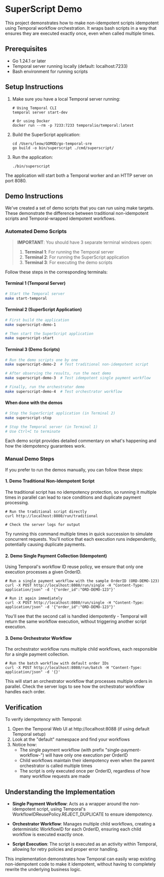 # SuperScript Demo

This project demonstrates how to make non-idempotent scripts idempotent using Temporal workflow orchestration. It wraps bash scripts in a way that ensures they are executed exactly once, even when called multiple times.

## Prerequisites

- Go 1.24.1 or later
- Temporal server running locally (default: localhost:7233)
- Bash environment for running scripts

## Setup Instructions

1. Make sure you have a local Temporal server running:
   ```
   # Using Temporal CLI
   temporal server start-dev
   
   # Or using Docker
   docker run --rm -p 7233:7233 temporalio/temporal:latest
   ```

2. Build the SuperScript application:
   ```
   cd /Users/leow/GOMOD/go-temporal-sre
   go build -o bin/superscript ./cmd/superscript/
   ```

3. Run the application:
   ```
   ./bin/superscript
   ```

The application will start both a Temporal worker and an HTTP server on port 8080.

## Demo Instructions

We've created a set of demo scripts that you can run using make targets. These demonstrate the difference between traditional non-idempotent scripts and Temporal-wrapped idempotent workflows.

### Automated Demo Scripts

> **IMPORTANT**: You should have 3 separate terminal windows open:
> 1. **Terminal 1**: For running the Temporal server
> 2. **Terminal 2**: For running the SuperScript application
> 3. **Terminal 3**: For executing the demo scripts

Follow these steps in the corresponding terminals:

#### Terminal 1 (Temporal Server)
```bash
# Start the Temporal server
make start-temporal
```

#### Terminal 2 (SuperScript Application)
```bash
# First build the application
make superscript-demo-1

# Then start the SuperScript application
make superscript-start
```

#### Terminal 3 (Demo Scripts)
```bash
# Run the demo scripts one by one
make superscript-demo-2  # Test traditional non-idempotent script

# After observing the results, run the next demo
make superscript-demo-3  # Test idempotent single payment workflow

# Finally, run the orchestrator demo
make superscript-demo-4  # Test orchestrator workflow
```

#### When done with the demos
```bash
# Stop the SuperScript application (in Terminal 2)
make superscript-stop

# Stop the Temporal server (in Terminal 1)
# Use Ctrl+C to terminate
```

Each demo script provides detailed commentary on what's happening and how the idempotency guarantees work.

### Manual Demo Steps

If you prefer to run the demos manually, you can follow these steps:

#### 1. Demo Traditional Non-Idempotent Script

The traditional script has no idempotency protection, so running it multiple times in parallel can lead to race conditions and duplicate payment processing.

```
# Run the traditional script directly
curl http://localhost:8080/run/traditional

# Check the server logs for output
```

Try running this command multiple times in quick succession to simulate concurrent requests. You'll notice that each execution runs independently, potentially causing duplicate payments.

#### 2. Demo Single Payment Collection (Idempotent)

Using Temporal's workflow ID reuse policy, we ensure that only one execution processes a given OrderID.

```
# Run a single payment workflow with the sample OrderID (ORD-DEMO-123)
curl -X POST http://localhost:8080/run/single -H "Content-Type: application/json" -d '{"order_id":"ORD-DEMO-123"}'

# Run it again immediately
curl -X POST http://localhost:8080/run/single -H "Content-Type: application/json" -d '{"order_id":"ORD-DEMO-123"}'
```

You'll see that the second call is handled idempotently - Temporal will return the same workflow execution, without triggering another script execution.

#### 3. Demo Orchestrator Workflow

The orchestrator workflow runs multiple child workflows, each responsible for a single payment collection.

```
# Run the batch workflow with default order IDs
curl -X POST http://localhost:8080/run/batch -H "Content-Type: application/json" -d '{}'
```

This will start an orchestrator workflow that processes multiple orders in parallel. Check the server logs to see how the orchestrator workflow handles each order.

## Verification

To verify idempotency with Temporal:

1. Open the Temporal Web UI at http://localhost:8088 (if using default Temporal setup)
2. Look at the "default" namespace and find your workflows
3. Notice how:
   - The single payment workflow (with prefix "single-payment-workflow-") will have only one execution per OrderID
   - Child workflows maintain their idempotency even when the parent orchestrator is called multiple times
   - The script is only executed once per OrderID, regardless of how many workflow requests are made

## Understanding the Implementation

- **Single Payment Workflow**: Acts as a wrapper around the non-idempotent script, using Temporal's WorkflowIDReusePolicy.REJECT_DUPLICATE to ensure idempotency.
  
- **Orchestrator Workflow**: Manages multiple child workflows, creating a deterministic WorkflowID for each OrderID, ensuring each child workflow is executed exactly once.
  
- **Script Execution**: The script is executed as an activity within Temporal, allowing for retry policies and proper error handling.

This implementation demonstrates how Temporal can easily wrap existing non-idempotent code to make it idempotent, without having to completely rewrite the underlying business logic.
